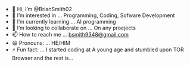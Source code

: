- 👋 Hi, I’m @BrianSmith02
- 👀 I’m interested in ... Programming, Coding, Sofware Development 
- 🌱 I’m currently learning ... AI programming 
- 💞️ I’m looking to collaborate on ... On any proejects 
- 📫 How to reach me ... bsmith9348@gmail.com
- 😄 Pronouns: ... HE/HIM
- ⚡ Fun fact: ... I started coding at A young age and stumbled upon TOR Browser and the rest is...

<!---
BrianSmith02/BrianSmith02 is a ✨ special ✨ repository because its `README.md` (this file) appears on your GitHub profile.
You can click the Preview link to take a look at your changes.
--->
